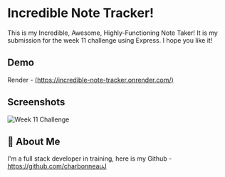 
# Incredible Note Tracker!

This is my Incredible, Awesome, Highly-Functioning Note Taker! It is my submission for the week 11 challenge using Express. I hope you like it! 


## Demo

Render - [(https://incredible-note-tracker.onrender.com/)](https://incredible-note-tracker.onrender.com/)


## Screenshots

![Week 11 Challenge](https://github.com/user-attachments/assets/0dcbb301-f8ed-4669-b14d-820d9b3a0831)

## 🚀 About Me
I'm a full stack developer in training, here is my Github - https://github.com/charbonneauJ


